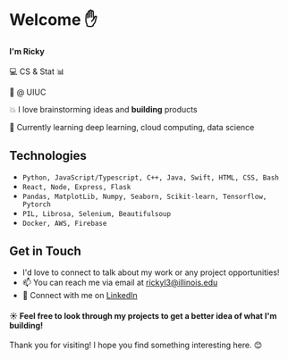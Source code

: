 # Welcome :hand:

#### I'm Ricky 
:computer: CS & Stat :bar_chart: 

:corn: @ UIUC 



:collision: I love brainstorming ideas and **building** products 

🧠 Currently learning deep learning, cloud computing, data science

## Technologies
- `Python, JavaScript/Typescript, C++, Java, Swift, HTML, CSS, Bash`
- `React, Node, Express, Flask`
- `Pandas, MatplotLib, Numpy, Seaborn, Scikit-learn, Tensorflow, Pytorch`
- `PIL, Librosa, Selenium, Beautifulsoup`
- `Docker, AWS, Firebase`

## Get in Touch
- I'd love to connect to talk about my work or any project opportunities!
- 📫 You can reach me via email at [rickyl3@illinois.edu](mailto:rickyl3@illinois.edu)
- 🔗 Connect with me on [LinkedIn](https://www.linkedin.com/in/ricky-lin1)


#### :sunny: Feel free to look through my projects to get a better idea of what I'm building! 
Thank you for visiting! I hope you find something interesting here. 😊


